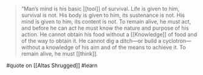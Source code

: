 > “Man’s mind is his basic [[tool]] of survival. Life is given to him, survival is not. His body is given to him, its sustenance is not. His mind is given to him, its content is not. To remain alive, he must act, and before he can act he must know the nature and purpose of his action. He cannot obtain his food without a [[Knowledge]] of food and of the way to obtain it. He cannot dig a ditch—or build a cyclotron—without a knowledge of his aim and of the means to achieve it. To remain alive, he must [[think]].

#quote on [[Altas Shrugged]] #learn
